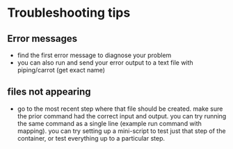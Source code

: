 # Troubleshooting tips
## Error messages
- find the first error message to diagnose your problem
- you can also run and send your error output to a text file with piping/carrot (get exact name)
## files not appearing
- go to the most recent step where that file should be created. make sure the prior command had the correct input and output. you can try running the same command as a single line (example run command with mapping). you can try setting up a mini-script to test just that step of the container, or test everything up to a particular step.
